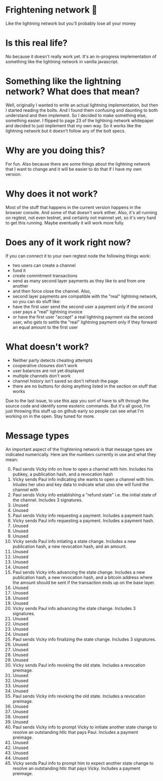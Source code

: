# Frightening network 👻
Like the lightning network but you'll probably lose all your money

# Is this real life?

No because it doesn't really work yet. It's an in-progress implementation of something like the lightning network in vanilla javascript.

# Something like the lightning network? What does that mean?

Well, originally I wanted to write an actual lightning implementation, but then I started reading the bolts. And I found them confusing and daunting to both understand and then implement. So I decided to make something else, something easier. I flipped to page 23 of the lightning network whitepaper and decided to just implement that my own way. So it works like the lightning network but it doesn't follow any of the bolt specs.

# Why are you doing this?

For fun. Also because there are some things about the lightning network that I want to change and it will be easier to do that if I have my own version.

# Why does it not work?

Most of the stuff that happens in the current version happens in the browser console. And some of that doesn't work either. Also, it's all running on regtest, not even testnet, and certainly not mainnet yet, so it's very hard to get this running. Maybe eventually it will work more fully.

# Does any of it work right now?

If you can connect it to your own regtest node the following things work:
- two users can create a channel
- fund it
- create commitment transactions
- send as many second layer payments as they like to and from one another
- and then force close the channel. Also,
- second layer payments are compatible with the "real" lightning network, so you can do stuff like:
- have the first user send the second user a payment only if the second user pays a "real" lightning invoice
- or have the first user "accept" a real lightning payment via the second user, who gets to settle the "real" lightning payment only if they forward an equal amount to the first user

# What doesn't work?

- Neither party detects cheating attempts
- cooperative closures don't work
- user balances are not yet displayed
- multiple channels don't work
- channel history isn't saved so don't refresh the page
- there are no buttons for doing anything listed in the section on stuff that works

Due to the last issue, to use this app you sort of have to sift through the source code and identify some esoteric commands. But it's all good, I'm just throwing this stuff up on github early so people can see what I'm working on in the open. Stay tuned for more.

# Message types

An important aspect of the frightening network is that message types are indicated numerically. Here are the numbers currently in use and what they mean:

0. Paul sends Vicky info on how to open a channel with him. Includes his pubkey, a publication hash, and a revocation hash
1. Vicky sends Paul info indicating she wants to open a channel with him. Inludes her utxo and key data to indicate what utxo she will fund the channel with
2. Paul sends Vicky info establishing a "refund state" i.e. the initial state of the channel. Includes 3 signatures.
3. Unused
4. Unused
5. Paul sends Vicky info requesting a payment. Includes a payment hash.
6. Vicky sends Paul info requesting a payment. Includes a payment hash.
7. Unused
8. Unused
9. Unused
10. Vicky sends Paul info intiating a state change. Includes a new publication hash, a new revocation hash, and an amount.
11. Unused
12. Unused
13. Unused
14. Unused
15. Paul sends Vicky info advancing the state change. Includes a new publication hash, a new revocation hash, and a bitcoin address where the amount should be sent if the transaction ends up on the base layer.
16. Unused
17. Unused
18. Unused
19. Unused
20. Vicky sends Paul info advancing the state change. Includes 3 signatures.
21. Unused
22. Unused
23. Unused
24. Unused
25. Paul sends Vicky info finalizing the state change. Includes 3 signatures.
26. Unused
27. Unused
28. Unused
29. Unused
30. Vicky sends Paul info revoking the old state. Includes a revocation preimage.
31. Unused
32. Unused
33. Unused
34. Unused
35. Paul sends Vicky info revoking the old state. Includes a revocation preimage.
36. Unused
37. Unused
38. Unused
39. Unused
40. Paul sends Vicky info to prompt Vicky to initiate another state change to resolve an outstanding htlc that pays Paul. Includes a payment preimage.
41. Unused
42. Unused
43. Unused
44. Unused
45. Vicky sends Paul info to prompt him to expect another state change to resolve an outstanding htlc that pays Vicky. Includes a payment preimage.
